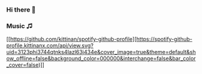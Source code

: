 ### Hi there 👋

### Music ♫
[[https://github.com/kittinan/spotify-github-profile][https://spotify-github-profile.kittinanx.com/api/view.svg?uid=3123phi3744qtnks4lazl63j434e&cover_image=true&theme=default&show_offline=false&background_color=000000&interchange=false&bar_color_cover=false)]]







